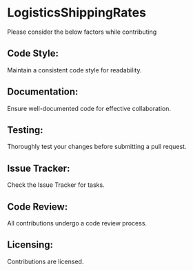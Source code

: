 # LogisticsShippingRates

Please consider the below factors while contributing

## Code Style:

Maintain a consistent code style for readability.

## Documentation:

Ensure well-documented code for effective collaboration.

## Testing:

Thoroughly test your changes before submitting a pull request.

## Issue Tracker:

Check the Issue Tracker for tasks.

## Code Review:

All contributions undergo a code review process.

## Licensing:

Contributions are licensed.
